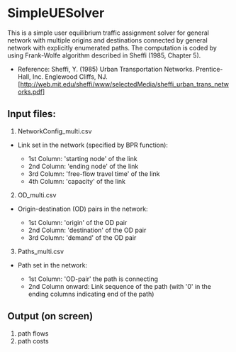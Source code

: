 # SimpleUESolver

This is a simple user equilibrium traffic assignment solver for general network with multiple origins and destinations connected by general network with explicitly enumerated paths. The computation is coded by using Frank-Wolfe algorithm described in Sheffi (1985, Chapter 5). 

- Reference: 
Sheffi, Y. (1985) Urban Transportation Networks. Prentice-Hall, Inc. Englewood Cliffs, NJ. [http://web.mit.edu/sheffi/www/selectedMedia/sheffi_urban_trans_networks.pdf]


## Input files: 
1. NetworkConfig_multi.csv 
- Link set in the network (specified by BPR function): 
 
  - 1st Column: 'starting node' of the link 
  - 2nd Column: 'ending node' of the link 
  - 3rd Column: 'free-flow travel time' of the link 
  - 4th Column: 'capacity' of the link 


2. OD_multi.csv 
- Origin-destination (OD) pairs in the network: 

  - 1st Column: 'origin' of the OD pair
  - 2nd Column: 'destination' of the OD pair 
  - 3rd Column: 'demand' of the OD pair 


3. Paths_multi.csv
- Path set in the network: 

  - 1st Column: 'OD-pair' the path is connecting 
  - 2nd Column onward: Link sequence of the path (with '0' in the ending columns indicating end of the path)



## Output (on screen) 
1. path flows 
2. path costs 




